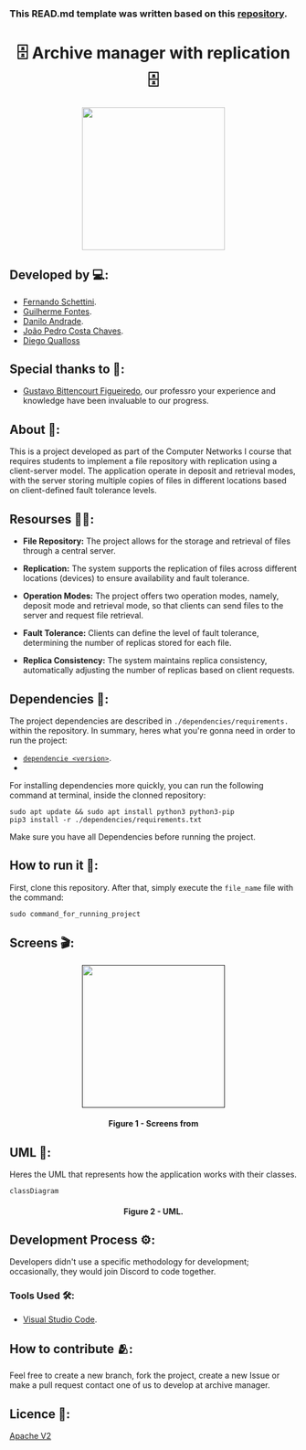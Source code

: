 ### This READ.md template was written based on this [repository](https://github.com/FernandoSchett/github_readme_template).

<h1 align="center">🗄️ Archive manager with replication 🗄️</h1>

<div align="center">
	<a href="link_for_webite">
	<img height = "250em" src = "https://github.com/Danub2002/File-Deposit-App/assets/80331486/e666252d-88da-4fa1-ae94-79f7a5404119" />
    </a>
</div>

## Developed by 💻:
- [Fernando Schettini](https://linktr.ee/fernandoschett).
- [Guilherme Fontes](https://github.com/guichfontes).
- [Danilo Andrade](https://github.com/guichfontes).
- [João Pedro Costa Chaves](https://github.com/jompp).
- [Diego Qualloss](https://github.com/qualloss)


## Special thanks to 🥰:
- [Gustavo Bittencourt Figueiredo]([http://buscatextual.cnpq.br/buscatextual/visualizacv.do;jsessionid=717F388996DEE35B7CBDC04F07273B02.buscatextual_0](https://lattes.cnpq.br/2204147669620762)), our professro your experience and knowledge have been invaluable to our progress.

## About 🤔:

This is a project developed as part of the Computer Networks I course that requires students to implement a file repository with replication using a client-server model. The application operate in deposit and retrieval modes, with the server storing multiple copies of files in different locations based on client-defined fault tolerance levels.

## Resourses 🧑‍🔬:

- **File Repository:** The project allows for the storage and retrieval of files through a central server.

- **Replication:** The system supports the replication of files across different locations (devices) to ensure availability and fault tolerance.

- **Operation Modes:** The project offers two operation modes, namely, deposit mode and retrieval mode, so that clients can send files to the server and request file retrieval.

- **Fault Tolerance:** Clients can define the level of fault tolerance, determining the number of replicas stored for each file.

- **Replica Consistency:** The system maintains replica consistency, automatically adjusting the number of replicas based on client requests.

## Dependencies 🚚:

The project dependencies are described in  ```./dependencies/requirements.``` within the repository. In summary, heres what you're gonna need in order to run the project:

- [```dependencie <version>```](http:link.com).
- 

For installing dependencies more quickly, you can run the following command at terminal, inside the clonned repository:

	sudo apt update && sudo apt install python3 python3-pip
    pip3 install -r ./dependencies/requirements.txt

Make sure you have all Dependencies before running the project.

## How to run it 🏃:

First, clone this repository. After that, simply execute the ```file_name``` file with the command:

    sudo command_for_running_project

## Screens 🎬:

<div align="center">
	<a href="">
	<img height = "250em" src = "https://github.com/FernandoSchett/github_readme_template/assets/80331486/4e4d24ee-efce-41d9-873b-3ececaf1cdd5" />
    </a>
</div>
<h4 align="center">Figure 1 - Screens from <app_name> </h4>


## UML‍ 💬:

Heres the UML that represents how the application works with their classes.

```mermaid
classDiagram

```

<h4 align="center">Figure 2 - <app_name> UML.</h4>

## Development Process ⚙️:

Developers didn't use a specific methodology for development; occasionally, they would join Discord to code together.

### Tools Used 🛠️: 

- [Visual Studio Code](https://code.visualstudio.com). 

## How to contribute 🫂:

Feel free to create a new branch, fork the project, create a new Issue or make a pull request contact one of us to develop at archive manager.

## Licence 📜:

[Apache V2](https://choosealicense.com/licenses/apache-2.0/)
